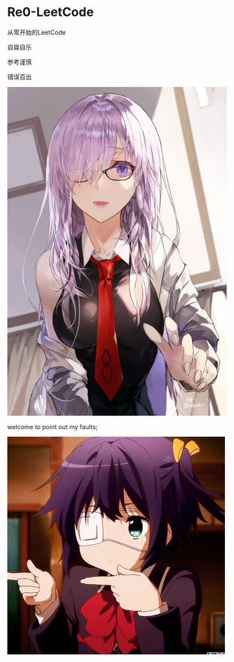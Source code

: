 # Re0-LeetCode
从零开始的LeetCode

自娱自乐

参考谨慎

错误百出

![正事配图](https://github.com/NoMoreThanAWord/Re0-LeetCode/raw/master/img/img2.jpg)

welcome to point out my faults;

![正事配图](https://github.com/NoMoreThanAWord/Re0-LeetCode/raw/master/img/img1.jpg)

